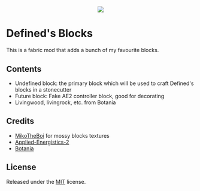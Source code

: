 <h1 align="center"><img src="https://cdn.jsdelivr.net/gh/definedentity/Defineds-Blocks@main/assets/logo.png"></h1>

# Defined's Blocks

This is a fabric mod that adds a bunch of my favourite blocks.

## Contents

- Undefined block: the primary block which will be used to craft Defined's blocks in a stonecutter
- Future block: Fake AE2 controller block, good for decorating
- Livingwood, livingrock, etc. from Botania

## Credits

- [MikoTheBoi](https://github.com/MikoTheBoi) for mossy blocks textures
- [Applied-Energistics-2](https://github.com/AppliedEnergistics/Applied-Energistics-2)
- [Botania](https://github.com/VazkiiMods/Botania)

## License

Released under the [MIT](https://github.com/definedentity/Defineds-Blocks/blob/main/LICENSE) license.
